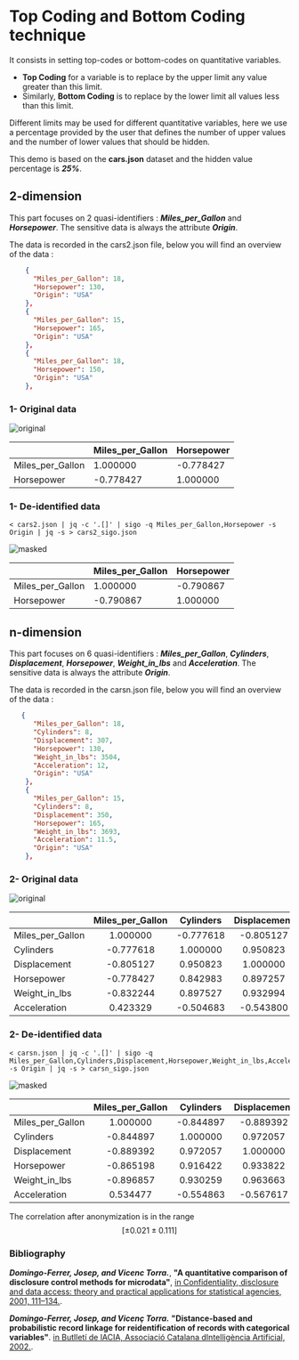 # Top Coding and Bottom Coding technique

It consists in setting top-codes or bottom-codes on quantitative variables.

- **Top Coding** for a variable is to replace by the upper limit any value greater than this limit.
- Similarly, **Bottom Coding** is to replace by the lower limit all values less than this limit.

Different limits may be used for different quantitative variables, here we use a percentage provided by the user that defines the number of upper values and the number of lower values that should be hidden.

This demo is based on the **cars.json** dataset and the hidden value percentage is ***25%***.

## 2-dimension

This part focuses on 2 quasi-identifiers : ***Miles_per_Gallon*** and ***Horsepower***.
The sensitive data is always the attribute ***Origin***.

The data is recorded in the cars2.json file, below you will find an overview of the data :

```json
    {
      "Miles_per_Gallon": 18,
      "Horsepower": 130,
      "Origin": "USA"
    },
    {
      "Miles_per_Gallon": 15,
      "Horsepower": 165,
      "Origin": "USA"
    },
    {
      "Miles_per_Gallon": 18,
      "Horsepower": 150,
      "Origin": "USA"
    },
```

### 1- Original data

![original](cars2.png)

|                  | Miles_per_Gallon | Horsepower |
|------------------|------------------|------------|
| Miles_per_Gallon |     1.000000     |  -0.778427 |
| Horsepower       |     -0.778427    |  1.000000  |

### 1- De-identified data

```console
< cars2.json | jq -c '.[]' | sigo -q Miles_per_Gallon,Horsepower -s Origin | jq -s > cars2_sigo.json
```

![masked](cars2-sigo.png)

|                  | Miles_per_Gallon | Horsepower |
|------------------|------------------|------------|
| Miles_per_Gallon |     1.000000     |  -0.790867 |
| Horsepower       |     -0.790867    |  1.000000  |

## n-dimension

This part focuses on 6 quasi-identifiers : ***Miles_per_Gallon***, ***Cylinders***, ***Displacement***, ***Horsepower***, ***Weight_in_lbs*** and ***Acceleration***.
The sensitive data is always the attribute ***Origin***.

The data is recorded in the carsn.json file, below you will find an overview of the data :

```json
   {
      "Miles_per_Gallon": 18,
      "Cylinders": 8,
      "Displacement": 307,
      "Horsepower": 130,
      "Weight_in_lbs": 3504,
      "Acceleration": 12,
      "Origin": "USA"
    },
    {
      "Miles_per_Gallon": 15,
      "Cylinders": 8,
      "Displacement": 350,
      "Horsepower": 165,
      "Weight_in_lbs": 3693,
      "Acceleration": 11.5,
      "Origin": "USA"
    },
```

### 2- Original data

![original](carsn.png)

|                  | Miles_per_Gallon | Cylinders | Displacement | Horsepower | Weight_in_lbs | Acceleration |
|------------------|:----------------:|:---------:|:------------:|:----------:|:-------------:|:------------:|
| Miles_per_Gallon |     1.000000     | -0.777618 |   -0.805127  |  -0.778427 |   -0.832244   |   0.423329   |
| Cylinders        |     -0.777618    |  1.000000 |   0.950823   |  0.842983  |    0.897527   |   -0.504683  |
| Displacement     |     -0.805127    |  0.950823 |   1.000000   |  0.897257  |    0.932994   |   -0.543800  |
| Horsepower       |     -0.778427    |  0.842983 |   0.897257   |  1.000000  |    0.864538   |   -0.689196  |
| Weight_in_lbs    |     -0.832244    |  0.897527 |   0.932994   |  0.864538  |    1.000000   |   -0.416839  |
| Acceleration     |     0.423329     | -0.504683 |   -0.543800  |  -0.689196 |   -0.416839   |   1.000000   |

### 2- De-identified data

```console
< carsn.json | jq -c '.[]' | sigo -q Miles_per_Gallon,Cylinders,Displacement,Horsepower,Weight_in_lbs,Acceleration -s Origin | jq -s > carsn_sigo.json
```

![masked](carsn-sigo.png)

|                  | Miles_per_Gallon | Cylinders | Displacement | Horsepower | Weight_in_lbs | Acceleration |
|------------------|:----------------:|:---------:|:------------:|:----------:|:-------------:|:------------:|
| Miles_per_Gallon |     1.000000     | -0.844897 |   -0.889392  |  -0.865198 |   -0.896857   |   0.534477   |
| Cylinders        |     -0.844897    |  1.000000 |   0.972057   |  0.916422  |    0.930259   |   -0.554863  |
| Displacement     |     -0.889392    |  0.972057 |   1.000000   |  0.933822  |    0.963663   |   -0.567617  |
| Horsepower       |     -0.865198    |  0.916422 |   0.933822   |  1.000000  |    0.917956   |   -0.714646  |
| Weight_in_lbs    |     -0.896857    |  0.930259 |   0.963663   |  0.917956  |    1.000000   |   -0.507366  |
| Acceleration     |     0.534477     | -0.554863 |   -0.567617  |  -0.714646 |   -0.507366   |   1.000000   |

The correlation after anonymization is in the range $$ [\pm 0.021 \pm 0.111] $$

### Bibliography

***Domingo-Ferrer, Josep, and Vicenc Torra.***, **"A quantitative comparison of disclosure control methods for microdata"**,
[in Confidentiality, disclosure and data access: theory and practical applications for statistical agencies, 2001, 111–134.](<https://www.researchgate.net/publication/33675153_Confidentiality_Disclosure_and_Data_Access_Theory_and_Practical_Applications_for_Statistical_Agencies>).

***Domingo-Ferrer, Josep, and Vicenç Torra.*** **"Distance-based and probabilistic record linkage for reidentification of records with categorical variables"**. [in Butlletí de lACIA, Associació Catalana dIntelligència Artificial, 2002.](<https://www.researchgate.net/profile/Josep-Domingo-Ferrer/publication/228807929_Distance-based_and_probabilistic_record_linkage_for_re-identification_of_records_with_categorical_variables/links/0deec5167b9f44e498000000/Distance-based-and-probabilistic-record-linkage-for-re-identification-of-records-with-categorical-variables.pdf>).
